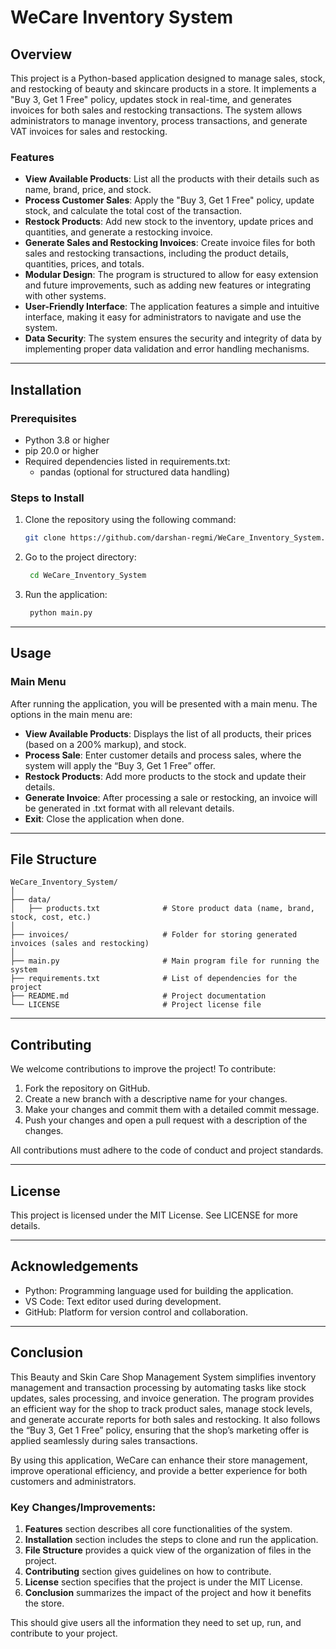 # WeCare Inventory System

## Overview

This project is a Python-based application designed to manage sales, stock, and restocking of beauty and skincare products in a store. It implements a "Buy 3, Get 1 Free" policy, updates stock in real-time, and generates invoices for both sales and restocking transactions. The system allows administrators to manage inventory, process transactions, and generate VAT invoices for sales and restocking.

### Features

* **View Available Products**: List all the products with their details such as name, brand, price, and stock.
* **Process Customer Sales**: Apply the "Buy 3, Get 1 Free" policy, update stock, and calculate the total cost of the transaction.
* **Restock Products**: Add new stock to the inventory, update prices and quantities, and generate a restocking invoice.
* **Generate Sales and Restocking Invoices**: Create invoice files for both sales and restocking transactions, including the product details, quantities, prices, and totals.
* **Modular Design**: The program is structured to allow for easy extension and future improvements, such as adding new features or integrating with other systems.
* **User-Friendly Interface**: The application features a simple and intuitive interface, making it easy for administrators to navigate and use the system.
* **Data Security**: The system ensures the security and integrity of data by implementing proper data validation and error handling mechanisms.

---

## Installation

### Prerequisites

* Python 3.8 or higher
* pip 20.0 or higher
* Required dependencies listed in requirements.txt:
	+ pandas (optional for structured data handling)

### Steps to Install

1. Clone the repository using the following command:
   ```bash
   git clone https://github.com/darshan-regmi/WeCare_Inventory_System.git
   ```
2. Go to the project directory:
   ```bash
	cd WeCare_Inventory_System
   ```
3. Run the application:
   ```bash
	python main.py
   ```

---

## Usage

### Main Menu

After running the application, you will be presented with a main menu. The options in the main menu are:

* **View Available Products**: Displays the list of all products, their prices (based on a 200% markup), and stock.
* **Process Sale**: Enter customer details and process sales, where the system will apply the “Buy 3, Get 1 Free” offer.
* **Restock Products**: Add more products to the stock and update their details.
* **Generate Invoice**: After processing a sale or restocking, an invoice will be generated in .txt format with all relevant details.
* **Exit**: Close the application when done.

---

## File Structure

```
WeCare_Inventory_System/
│
├── data/
│   ├── products.txt              # Store product data (name, brand, stock, cost, etc.)
│
├── invoices/                     # Folder for storing generated invoices (sales and restocking)
│
├── main.py                       # Main program file for running the system
├── requirements.txt              # List of dependencies for the project
├── README.md                     # Project documentation
└── LICENSE                       # Project license file
```

---

## Contributing

We welcome contributions to improve the project! To contribute:

1. Fork the repository on GitHub.
2. Create a new branch with a descriptive name for your changes.
3. Make your changes and commit them with a detailed commit message.
4. Push your changes and open a pull request with a description of the changes.

All contributions must adhere to the code of conduct and project standards.

---

## License

This project is licensed under the MIT License. See LICENSE for more details.

---

## Acknowledgements

* Python: Programming language used for building the application.
* VS Code: Text editor used during development.
* GitHub: Platform for version control and collaboration.

---

## Conclusion

This Beauty and Skin Care Shop Management System simplifies inventory management and transaction processing by automating tasks like stock updates, sales processing, and invoice generation. The program provides an efficient way for the shop to track product sales, manage stock levels, and generate accurate reports for both sales and restocking. It also follows the “Buy 3, Get 1 Free” policy, ensuring that the shop’s marketing offer is applied seamlessly during sales transactions.

By using this application, WeCare can enhance their store management, improve operational efficiency, and provide a better experience for both customers and administrators.

### Key Changes/Improvements:

1. **Features** section describes all core functionalities of the system.
2. **Installation** section includes the steps to clone and run the application.
3. **File Structure** provides a quick view of the organization of files in the project.
4. **Contributing** section gives guidelines on how to contribute.
5. **License** section specifies that the project is under the MIT License.
6. **Conclusion** summarizes the impact of the project and how it benefits the store.

This should give users all the information they need to set up, run, and contribute to your project.
